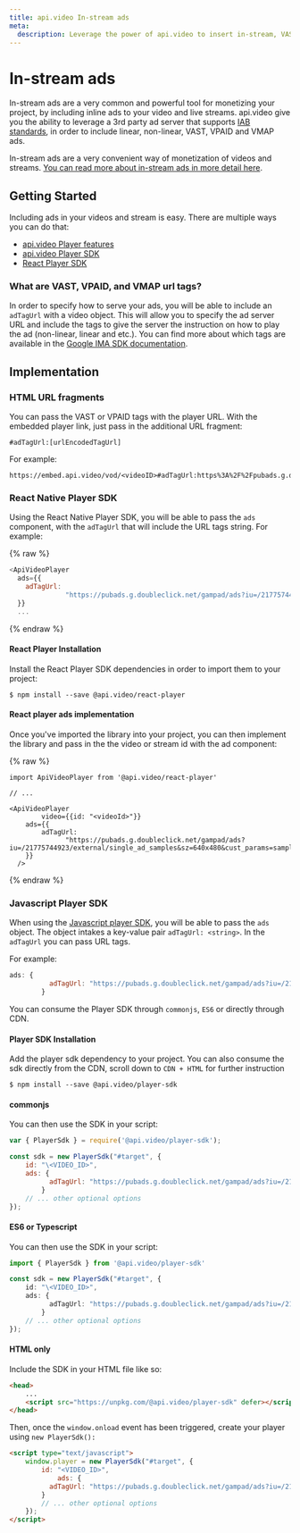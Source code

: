 ```yaml
---
title: api.video In-stream ads
meta: 
  description: Leverage the power of api.video to insert in-stream, VAST, VPAID and VMAP ads into your videos.
---
```


In-stream ads
=============

In-stream ads are a very common and powerful tool for monetizing your project, by including inline ads to your video and live streams. api.video give you the ability to leverage a 3rd party ad server that supports [IAB standards](https://iabtechlab.com/standards/), in order to include linear, non-linear, VAST, VPAID and VMAP ads.

In-stream ads are a very convenient way of monetization of videos and streams. [You can read more about in-stream ads in more detail here](https://www.adbutler.com/blog/article/Guide-To-Video-Ad-Serving-and-VAST).

## Getting Started

Including ads in your videos and stream is easy. There are multiple ways you can do that:

- [api.video Player features](/delivery-analytics/video-playback-features.md)
- [api.video Player SDK](/sdks/player/apivideo-player-sdk)
- [React Player SDK](/sdks/player/apivideo-react-player)

### What are VAST, VPAID, and VMAP url tags?

In order to specify how to serve your ads, you will be able to include an `adTagUrl` with a video object. This will allow you to specify the ad server URL and include the tags to give the server the instruction on how to play the ad (non-linear, linear and etc.). You can find more about which tags are available in the [Google IMA SDK documentation](https://developers.google.com/interactive-media-ads/docs/sdks/html5/client-side/tags).

## Implementation

### HTML URL fragments

You can pass the VAST or VPAID tags with the player URL. With the embedded player link, just pass in the additional URL fragment:

```
#adTagUrl:[urlEncodedTagUrl]
```

For example:  

```
https://embed.api.video/vod/<videoID>#adTagUrl:https%3A%2F%2Fpubads.g.doubleclick.ne[…]tart%3D1%26env%3Dvp%26impl%3Ds%26correlator%3D
```

### React Native Player SDK

Using the React Native Player SDK, you will be able to pass the `ads` component, with the `adTagUrl` that will include the URL tags string. For example:

{% raw %}
```javascript
<ApiVideoPlayer
  ads={{
    adTagUrl:
              "https://pubads.g.doubleclick.net/gampad/ads?iu=/21775744923/external/single_ad_samples&sz=640x480&cust_params=sample_ct%3Dlinear&ciu_szs=300x250%2C728x90&gdfp_req=1&output=vast&unviewed_position_start=1&env=vp&impl=s&correlator=",
  }}
  ...
```
{% endraw %}

#### React Player Installation

Install the React Player SDK dependencies in order to import them to your project:

```shell
$ npm install --save @api.video/react-player
```

#### React player ads implementation

 Once you've imported the library into your project, you can then implement the library and pass in the the video or stream id with the ad component: 

{% raw %}
```
import ApiVideoPlayer from '@api.video/react-player'

// ...

<ApiVideoPlayer 
		video={{id: "<videoId>"}} 
    ads={{
    	adTagUrl:
              "https://pubads.g.doubleclick.net/gampad/ads?iu=/21775744923/external/single_ad_samples&sz=640x480&cust_params=sample_ct%3Dlinear&ciu_szs=300x250%2C728x90&gdfp_req=1&output=vast&unviewed_position_start=1&env=vp&impl=s&correlator=",
  	}} 
  />
```
{% endraw %}

### Javascript Player SDK

When using the [Javascript player SDK](/sdks/player/apivideo-player-sdk.md), you will be able to pass the `ads` object. The object intakes a key-value pair `adTagUrl: <string>`. In the `adTagUrl` you can pass URL tags.

For example:

```javascript
ads: {
          adTagUrl: "https://pubads.g.doubleclick.net/gampad/ads?iu=/21775744923/external/single_ad_samples&sz=640x480&cust_params=sample_ct%3Dlinear&ciu_szs=300x250%2C728x90&gdfp_req=1&output=vast&unviewed_position_start=1&env=vp&impl=s&correlator=",
        }
```

You can consume the Player SDK through `commonjs`, `ES6` or directly through CDN. 

#### Player SDK Installation

Add the player sdk dependency to your project. You can also consume the sdk directly from the CDN, scroll down to `CDN + HTML` for further instruction 

```shell
$ npm install --save @api.video/player-sdk
```

#### commonjs

You can then use the SDK in your script:

```javascript
var { PlayerSdk } = require('@api.video/player-sdk');

const sdk = new PlayerSdk("#target", {  
    id: "\<VIDEO_ID>",
  	ads: {
          adTagUrl: "https://pubads.g.doubleclick.net/gampad/ads?iu=/21775744923/external/single_ad_samples&sz=640x480&cust_params=sample_ct%3Dlinear&ciu_szs=300x250%2C728x90&gdfp_req=1&output=vast&unviewed_position_start=1&env=vp&impl=s&correlator=",
        }
    // ... other optional options  
});
```

#### ES6 or Typescript

You can then use the SDK in your script:

```typescript
import { PlayerSdk } from '@api.video/player-sdk'

const sdk = new PlayerSdk("#target", {  
    id: "\<VIDEO_ID>",
  	ads: {
          adTagUrl: "https://pubads.g.doubleclick.net/gampad/ads?iu=/21775744923/external/single_ad_samples&sz=640x480&cust_params=sample_ct%3Dlinear&ciu_szs=300x250%2C728x90&gdfp_req=1&output=vast&unviewed_position_start=1&env=vp&impl=s&correlator=",
        }
    // ... other optional options  
});
```

#### HTML only

Include the SDK in your HTML file like so:

```html
<head>
    ...
    <script src="https://unpkg.com/@api.video/player-sdk" defer></script>
</head>
```

Then, once the `window.onload` event has been triggered, create your player using `new PlayerSdk():`

```html
<script type="text/javascript">
    window.player = new PlayerSdk("#target", { 
        id: "<VIDEO_ID>",
   			ads: {
          adTagUrl: "https://pubads.g.doubleclick.net/gampad/ads?iu=/21775744923/external/single_ad_samples&sz=640x480&cust_params=sample_ct%3Dlinear&ciu_szs=300x250%2C728x90&gdfp_req=1&output=vast&unviewed_position_start=1&env=vp&impl=s&correlator=",
        }
        // ... other optional options 
    });
</script>
```
